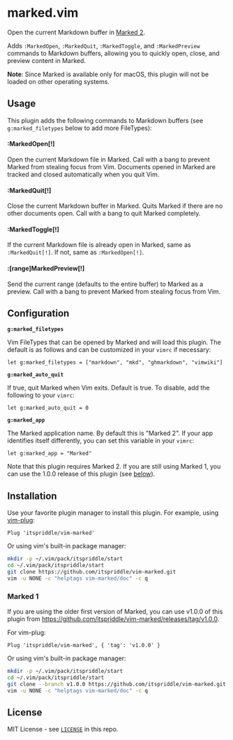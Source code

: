 # marked.vim

Open the current Markdown buffer in [Marked 2](https://marked2app.com/).

Adds `:MarkedOpen`, `:MarkedQuit`, `:MarkedToggle`, and `:MarkedPreview`
commands to Markdown buffers, allowing you to quickly open, close, and preview
content in Marked.

**Note**: Since Marked is available only for macOS, this plugin will not be
loaded on other operating systems.

## Usage

This plugin adds the following commands to Markdown buffers (see
`g:marked_filetypes` below to add more FileTypes):

#### :MarkedOpen[!]

Open the current Markdown file in Marked. Call with a bang to prevent Marked
from stealing focus from Vim. Documents opened in Marked are tracked and
closed automatically when you quit Vim.

#### :MarkedQuit[!]

Close the current Markdown buffer in Marked. Quits Marked if there are no
other documents open. Call with a bang to quit Marked completely.

#### :MarkedToggle[!]

If the current Markdown file is already open in Marked, same as
`:MarkedQuit[!]`. If not, same as `:MarkedOpen[!]`.

#### :[range]MarkedPreview[!]

Send the current range (defaults to the entire buffer) to Marked as a preview.
Call with a bang to prevent Marked from stealing focus from Vim.

## Configuration

**`g:marked_filetypes`**

Vim FileTypes that can be opened by Marked and will load this plugin. The
default is as follows and can be customized in your `vimrc` if necessary:

```vim
let g:marked_filetypes = ["markdown", "mkd", "ghmarkdown", "vimwiki"]
```

**`g:marked_auto_quit`**

If true, quit Marked when Vim exits. Default is true. To disable, add the
following to your `vimrc`:

```vim
let g:marked_auto_quit = 0
```

**`g:marked_app`**

The Marked application name. By default this is "Marked 2". If your app
identifies itself differently, you can set this variable in your `vimrc`:

```vim
let g:marked_app = "Marked"
```

Note that this plugin requires Marked 2. If you are still using Marked 1, you
can use the 1.0.0 release of this plugin (see [below](#marked-1)).

## Installation

Use your favorite plugin manager to install this plugin. For example, using
[vim-plug](https://github.com/junegunn/vim-plug):

```vim
Plug 'itspriddle/vim-marked'
```

Or using vim's built-in package manager:

```sh
mkdir -p ~/.vim/pack/itspriddle/start
cd ~/.vim/pack/itspriddle/start
git clone https://github.com/itspriddle/vim-marked.git
vim -u NONE -c "helptags vim-marked/doc" -c q
```

### Marked 1

If you are using the older first version of Marked, you can use v1.0.0 of this
plugin from <https://github.com/itspriddle/vim-marked/releases/tag/v1.0.0>.

For vim-plug:

```vim
Plug 'itspriddle/vim-marked', { 'tag': 'v1.0.0' }
```

Or using vim's built-in package manager:

```sh
mkdir -p ~/.vim/pack/itspriddle/start
cd ~/.vim/pack/itspriddle/start
git clone --branch v1.0.0 https://github.com/itspriddle/vim-marked.git
vim -u NONE -c "helptags vim-marked/doc" -c q
```

## License

MIT License - see [`LICENSE`](./LICENSE) in this repo.
